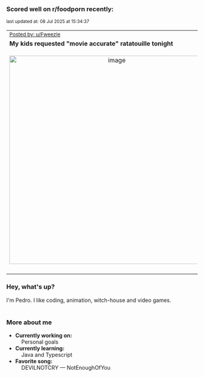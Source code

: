 ### Scored well on r/foodporn recently:

<p align="left"><sub>last updated at: 08 Jul 2025 at 15:34:37</sub></p>

|   |
| --- |
| <sub>[Posted by: u/Fweezle][source]</sub> |
| **My kids requested "movie accurate" ratatouille tonight** | 
|<p align="center"> <img alt="image" src="https://i.redd.it/ob7ddx7wtq9f1.jpeg" width="550" /> </p>|
|   |

### Hey, what's up?

I'm Pedro. I like coding, animation, witch-house and video games.<br><br>

### More about me
- **Currently working on:**  
&nbsp;&nbsp;&nbsp;&nbsp;Personal goals
- **Currently learning:**  
&nbsp;&nbsp;&nbsp;&nbsp;Java and Typescript
- **Favorite song:**  
&nbsp;&nbsp;&nbsp;&nbsp;DEVILNOTCRY — NotEnoughOfYou<br><br>

  



  
  
  
[linkedin]: https://linkedin.com/in/pedro-h-r-gomes-8a487b14a/
[gmail]: mailto:pilique11@gmail.com
[source]: https://reddit.com/r/FoodPorn/comments/1lmz0t6/my_kids_requested_movie_accurate_ratatouille/
[redditAPI]: https://www.reddit.com/dev/api/
